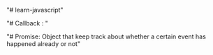 "# learn-javascript" 

"# Callback : "

"# Promise: Object that keep track about whether a certain event has happened already or not" 


